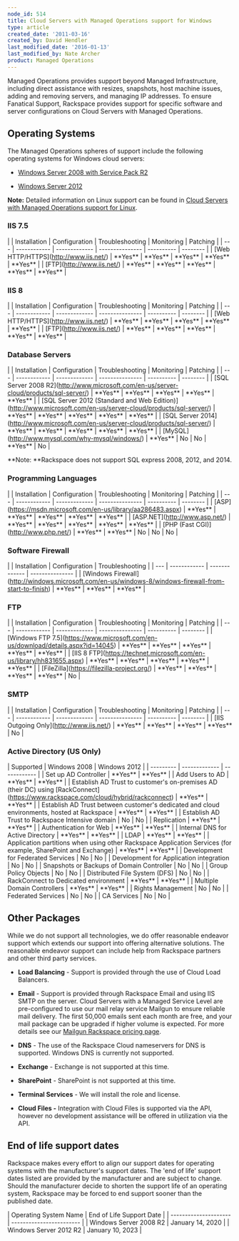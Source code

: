 ```yaml
---
node_id: 514
title: Cloud Servers with Managed Operations support for Windows
type: article
created_date: '2011-03-16'
created_by: David Hendler
last_modified_date: '2016-01-13'
last_modified_by: Nate Archer
product: Managed Operations
---
```


Managed Operations provides support beyond Managed Infrastructure,
including direct assistance with resizes, snapshots, host machine
issues, adding and removing servers, and managing IP addresses. To
ensure Fanatical Support, Rackspace provides support for specific
software and server configurations on Cloud Servers with Managed
Operations.

Operating Systems
-----------------

The Managed Operations spheres of support include the following
operating systems for Windows cloud servers:

-   [Windows Server 2008 with Service Pack
    R2](http://technet.microsoft.com/library/dd349801)

-   [Windows Server
    2012](http://technet.microsoft.com/en-US/windowsserver/hh534429)

**Note:** Detailed information on Linux support can be found in [Cloud
Servers with Managed Operations support for
Linux](/how-to/cloud-servers-with-managed-operations-support-for-linux).

### IIS 7.5

| | Installation | Configuration | Troubleshooting | Monitoring |
Patching | | --- | ------------ | ------------- | --------------- |
---------- | -------- | | \[Web HTTP/HTTPS\](http://www.iis.net/) |
\*\*Yes\*\* | \*\*Yes\*\* | \*\*Yes\*\* | \*\*Yes\*\* | \*\*Yes\*\* | |
\[FTP\](http://www.iis.net/) | \*\*Yes\*\* | \*\*Yes\*\* | \*\*Yes\*\* |
\*\*Yes\*\* | \*\*Yes\*\* |

### IIS 8

| | Installation | Configuration | Troubleshooting | Monitoring |
Patching | | --- | ------------ | ------------- | --------------- |
---------- | -------- | | \[Web HTTP/HTTPS\](http://www.iis.net/) |
\*\*Yes\*\* | \*\*Yes\*\* | \*\*Yes\*\* | \*\*Yes\*\* | \*\*Yes\*\* | |
\[FTP\](http://www.iis.net/) | \*\*Yes\*\* | \*\*Yes\*\* | \*\*Yes\*\* |
\*\*Yes\*\* | \*\*Yes\*\* |

### Database Servers

| | Installation | Configuration | Troubleshooting | Monitoring |
Patching | | --- | ------------ | ------------- | --------------- |
---------- | -------- | | \[SQL Server 2008
R2\](http://www.microsoft.com/en-us/server-cloud/products/sql-server/) |
\*\*Yes\*\* | \*\*Yes\*\* | \*\*Yes\*\* | \*\*Yes\*\* | \*\*Yes\*\* | |
\[SQL Server 2012 (Standard and Web
Edition)\](http://www.microsoft.com/en-us/server-cloud/products/sql-server/)
| \*\*Yes\*\* | \*\*Yes\*\* | \*\*Yes\*\* | \*\*Yes\*\* | \*\*Yes\*\* |
| \[SQL Server
2014\](http://www.microsoft.com/en-us/server-cloud/products/sql-server/)
| \*\*Yes\*\* | \*\*Yes\*\* | \*\*Yes\*\* | \*\*Yes\*\* | \*\*Yes\*\* |
| \[MySQL\](http://www.mysql.com/why-mysql/windows/) | \*\*Yes\*\* | No
| No | \*\*Yes\*\* | No |

**Note: **Rackspace does not support SQL express 2008, 2012, and 2014.

### Programming Languages

| | Installation | Configuration | Troubleshooting | Monitoring |
Patching | | --- | ------------ | ------------- | --------------- |
---------- | -------- | |
\[ASP\](https://msdn.microsoft.com/en-us/library/aa286483.aspx) |
\*\*Yes\*\* | \*\*Yes\*\* | \*\*Yes\*\* | \*\*Yes\*\* | \*\*Yes\*\* | |
\[ASP.NET\](http://www.asp.net/) | \*\*Yes\*\* | \*\*Yes\*\* |
\*\*Yes\*\* | \*\*Yes\*\* | \*\*Yes\*\* | | \[PHP (Fast
CGI)\](http://www.php.net/) | \*\*Yes\*\* | \*\*Yes\*\* | No | No | No |

### Software Firewall

| | Installation | Configuration | Troubleshooting | | --- |
------------ | ------------- | --------------- | | \[Windows
Firewall\](http://windows.microsoft.com/en-us/windows-8/windows-firewall-from-start-to-finish)
| \*\*Yes\*\* | \*\*Yes\*\* | \*\*Yes\*\* |

### FTP

| | Installation | Configuration | Troubleshooting | Monitoring |
Patching | | --- | ------------ | ------------- | --------------- |
---------- | -------- | | \[Windows FTP
7.5\](https://www.microsoft.com/en-us/download/details.aspx?id=14045) |
\*\*Yes\*\* | \*\*Yes\*\* | \*\*Yes\*\* | \*\*Yes\*\* | \*\*Yes\*\* | |
\[IIS 8 FTP\](https://technet.microsoft.com/en-us/library/hh831655.aspx)
| \*\*Yes\*\* | \*\*Yes\*\* | \*\*Yes\*\* | \*\*Yes\*\* | \*\*Yes\*\* |
| \[FileZilla\](https://filezilla-project.org/) | \*\*Yes\*\* |
\*\*Yes\*\* | \*\*Yes\*\* | \*\*Yes\*\* | No |

### SMTP

| | Installation | Configuration | Troubleshooting | Monitoring |
Patching | | --- | ------------ | ------------- | --------------- |
---------- | -------- | | \[IIS Outgoing Only\](http://www.iis.net/) |
\*\*Yes\*\* | \*\*Yes\*\* | \*\*Yes\*\* | \*\*Yes\*\* | No |

### Active Directory (US Only)

| Supported | Windows 2008 | Windows 2012 | | --------- | -------------
| ------------ | | Set up AD Controller | \*\*Yes\*\* | \*\*Yes\*\* | |
Add Users to AD | \*\*Yes\*\* | \*\*Yes\*\* | | Establish AD Trust to
customer's on-premises AD (their DC) using
\[RackConnect\](https://www.rackspace.com/cloud/hybrid/rackconnect) |
\*\*Yes\*\* | \*\*Yes\*\* | | Establish AD Trust between customer's
dedicated and cloud environments, hosted at Rackspace | \*\*Yes\*\* |
\*\*Yes\*\* | | Establish AD Trust to Rackspace Intensive domain | No |
No | | Replication | \*\*Yes\*\* | \*\*Yes\*\* | | Authentication for
Web | \*\*Yes\*\* | \*\*Yes\*\* | | Internal DNS for Active Directory |
\*\*Yes\*\* | \*\*Yes\*\* | | LDAP | \*\*Yes\*\* | \*\*Yes\*\* | |
Application partitions when using other Rackspace Application Services
(for example, SharePoint and Exchange) | \*\*Yes\*\* | \*\*Yes\*\* | |
Development for Federated Services | No | No | | Development for
Application integration | No | No | | Snapshots or Backups of Domain
Controller | No | No | | Group Policy Objects | No | No | | Distributed
File System (DFS) | No | No | | RackConnect to Dedicated environment |
\*\*Yes\*\* | \*\*Yes\*\* | | Multiple Domain Controllers | \*\*Yes\*\*
| \*\*Yes\*\* | | Rights Management | No | No | | Federated Services |
No | No | | CA Services | No | No |

Other Packages
--------------

<span>While we do not support all technologies, we do offer reasonable
endeavor support which extends our support into offering alternative
solutions.  The reasonable endeavor support can
i</span><span>nclude</span><span> help from Rackspace partners and other
third party services.</span>

-   **Load Balancing** - Support is provided through the use of Cloud
    Load Balancers.

-   **Email** - Support is provided through Rackspace Email and using
    IIS SMTP on the server. Cloud Servers with a Managed Service Level
    are pre-configured to use our mail relay service Mailgun to ensure
    reliable mail delivery.  The first 50,000 emails sent each month are
    free, and your mail package can be upgraded if higher volume
    is expected. For more details see our [Mailgun Rackspace pricing
    page](http://www.mailgun.com/rackspace).

-   **DNS** - The use of the Rackspace Cloud nameservers for DNS
    is supported. Windows DNS is currently not supported.

-   **Exchange** - Exchange is not supported at this time.

-   **SharePoint** - SharePoint is not supported at this time.

-   **Terminal Services** - We will install the role and license.

-   **Cloud Files -** Integration with Cloud Files is supported via the
    API, however no development assistance will be offered in
    utilization via the API.



End of life support dates
-------------------------

Rackspace makes every effort to align our support dates for operating
systems with the manufacturer's support dates. The 'end of life' support
dates listed are provided by the manufacturer and are subject to change.
Should the manufacturer decide to shorten the support life of an
operating system, Rackspace may be forced to end support sooner than the
published date.

| Operating System Name | End of Life Support Date | |
--------------------- | ------------------------ | | Windows Server 2008
R2 | January 14, 2020 | | Windows Server 2012 R2 | January 10, 2023 |

